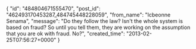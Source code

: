  {
   "id": "484804671555470",
   "post_id": "462493170453287_484745448228059",
   "from_name": "Icbeonne Senama",
   "message": "Do they follow the law? Isn't the whole system is based on fraud? So until you tell them, they are working on the assumption that you are ok with fraud. No?",
   "created_time": "2013-02-25T07:56:27+0000"
 }
